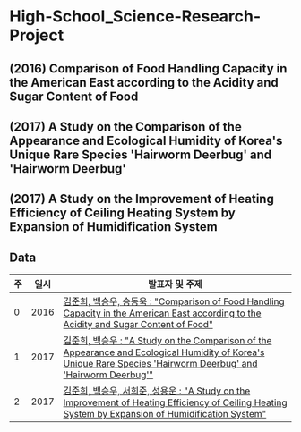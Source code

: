 # High-School_Science-Research-Project

## (2016) Comparison of Food Handling Capacity in the American East according to the Acidity and Sugar Content of Food



## (2017) A Study on the Comparison of the Appearance and Ecological Humidity of Korea's Unique Rare Species 'Hairworm Deerbug' and 'Hairworm Deerbug'



## (2017) A Study on the Improvement of Heating Efficiency of Ceiling Heating System by Expansion of Humidification System



## Data
| 주  | 일시            | 발표자 및 주제                                                                                                                                                                                                  |  
| --- |---------------|-----------------------------------------------------------------------------------------------------------------------------------------------------------------------------------------------------------|  
| 0   | 2016 | [김준희, 백승우, 송동욱 : "Comparison of Food Handling Capacity in the American East according to the Acidity and Sugar Content of Food"](https://github.com/SaFD-00/High-School_Science-Research-Project/blob/main/(2016)Comparison%20of%20Food%20Handling%20Capacity%20in%20the%20American%20East%20according%20to%20the%20Acidity%20and%20Sugar%20Content%20of%20Food/2_Presentation.pdf)|  
| 1   | 2017 | [김준희, 백승우 : "A Study on the Comparison of the Appearance and Ecological Humidity of Korea's Unique Rare Species 'Hairworm Deerbug' and 'Hairworm Deerbug'"](https://github.com/SaFD-00/High-School_Science-Research-Project/blob/main/(2017)A%20Study%20on%20the%20Comparison%20of%20the%20Appearance%20and%20Ecological%20Humidity%20of%20Korea's%20Unique%20Rare%20Species%20'Hairworm%20Deerbug'%20and%20'Hairworm%20Deerbug'/1_Paper.pdf) |  
| 2   | 2017 | [김준희, 백승우, 서희준, 성용운 : "A Study on the Improvement of Heating Efficiency of Ceiling Heating System by Expansion of Humidification System"](https://github.com/SaFD-00/High-School_Science-Research-Project/blob/main/(2017)A%20Study%20on%20the%20Improvement%20of%20Heating%20Efficiency%20of%20Ceiling%20Heating%20System%20by%20Expansion%20of%20Humidification%20System/1_Paper.pdf)|
